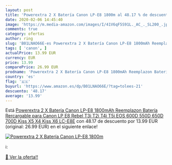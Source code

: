 ```yaml
---
layout: post
title: 'Powerextra 2 X Batería Canon LP-E8 1800m al 48.17 % de descuento'
date: 2020-02-06 14:45:40
image: 'https://m.media-amazon.com/images/I/41V6qF5S91L._AC_._SL200_.jpg'
comments: true
category: ofertas
author: ring
slug: 'B01LNAO66E-es Powerextra 2 X Batería Canon LP-E8 1800mAh Reemplazon...'
tags: [ 'canon', ]
actualPrice: 13.99 EUR
currency: EUR
price: 13.99
comparePrice: 26.99 EUR
prodname: 'Powerextra 2 X Batería Canon LP-E8 1800mAh Reemplazon Batería Rercargable para Canon LP E8 Rebel T3i T2i T4i T5i EOS 600D 550D 650D 700D Kiss X5 X4 Kiss X6 LC-E8E'
country: 'es'
flag: '🇪🇸'
buyurl: 'https://www.amazon.es/dp/B01LNAO66E/?tag=tolees-21'
descuento: '48.17'
average: '13.99'
---
```


Está [Powerextra 2 X Batería Canon LP-E8 1800mAh Reemplazon Batería Rercargable para Canon LP E8 Rebel T3i T2i T4i T5i EOS 600D 550D 650D 700D Kiss X5 X4 Kiss X6 LC-E8E](https://www.amazon.es/dp/B01LNAO66E/?tag=tolees-21) con 48.17 de descuento por 13.99 EUR (original: 26.99 EUR) en el siguiente enlace!

[![Powerextra 2 X Batería Canon LP-E8 1800m](https://m.media-amazon.com/images/I/41V6qF5S91L._AC_._SL200_.jpg)](https://www.amazon.es/dp/B01LNAO66E/?tag=tolees-21)

ℹ️:


[🛒 Ver la oferta!!](https://www.amazon.es/dp/B01LNAO66E/?tag=tolees-21)
